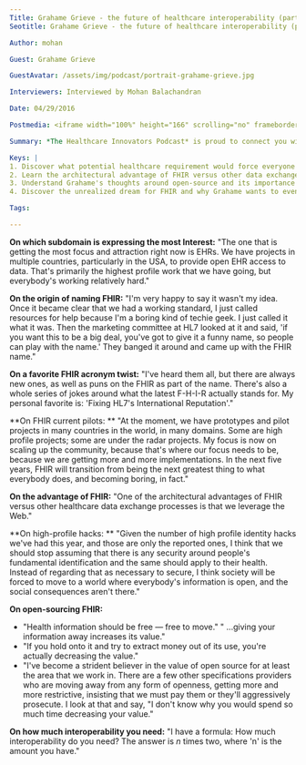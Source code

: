 ```yaml
---
Title: Grahame Grieve - the future of healthcare interoperability (part 1)
Seotitle: Grahame Grieve - the future of healthcare interoperability (part 1)

Author: mohan

Guest: Grahame Grieve

GuestAvatar: /assets/img/podcast/portrait-grahame-grieve.jpg

Interviewers: Interviewed by Mohan Balachandran

Date: 04/29/2016

Postmedia: <iframe width="100%" height="166" scrolling="no" frameborder="no" src="https://w.soundcloud.com/player/?url=https%3A//api.soundcloud.com/tracks/262521749&amp;color=1055ff&amp;auto_play=false&amp;hide_related=false&amp;show_comments=true&amp;show_user=true&amp;show_reposts=false"></iframe>

Summary: *The Healthcare Innovators Podcast* is proud to connect you with Grahame Grieve, Product Director of FHIR for HL7. Grahame hails from Melbourne, Australia and has come to be industry known as the "Father of FHIR." Before creating the Fast Healthcare Interoperability Resources, he spent years working with the HL7 standards that assist in transferring clinical and administrative data between software applications. Today, we'll learn a bit more about the background of FHIR and why healthcare subdomains are attracted to the FHIR standard. This is first in a three-part interview series around the FHIR standard and one that will leave you laughing as Grieve shares his favorite answer to what FHIR stands for. After the interview, [read more about the FHIR standard](https://fhir.catalyze.io/) here.

Keys: |
1. Discover what potential healthcare requirement would force everyone to re-engineer their interfaces
2. Learn the architectural advantage of FHIR versus other data exchange standards
3. Understand Grahame's thoughts around open-source and its importance
4. Discover the unrealized dream for FHIR and why Grahame wants to eventually come back to it

Tags:

---
```

**On which subdomain is expressing the most Interest:** "The one that is getting the most focus and attraction right now is EHRs. We have projects in multiple countries, particularly in the USA, to provide open EHR access to data. That's primarily the highest profile work that we have going, but everybody's working relatively hard."

**On the origin of naming FHIR:** "I'm very happy to say it wasn't my idea. Once it became clear that we had a working standard, I just called resources for help because I'm a boring kind of techie geek. I just called it what it was. Then the marketing committee at HL7 looked at it and said, 'if you want this to be a big deal, you've got to give it a funny name, so people can play with the name.' They banged it around and came up with the FHIR name."

**On a favorite FHIR acronym twist:** "I've heard them all, but there are always new ones, as well as puns on the FHIR as part of the name. There's also a whole series of jokes around what the latest F-H-I-R actually stands for. My personal favorite is: 'Fixing HL7's International Reputation'."

**On FHIR current pilots: ** "At the moment, we have prototypes and pilot projects in many countries in the world, in many domains. Some are high profile projects; some are under the radar projects. My focus is now on scaling up the community, because that's where our focus needs to be, because we are getting more and more implementations. In the next five years, FHIR will transition from being the next greatest thing to what everybody does, and becoming boring, in fact."

**On the advantage of FHIR:** "One of the architectural advantages of FHIR versus other healthcare data exchange processes is that we leverage the Web."

**On high-profile hacks: ** "Given the number of high profile identity hacks we've had this year, and those are only the reported ones, I think that we should stop assuming that there is any security around people's fundamental identification and the same should apply to their health. Instead of regarding that as necessary to secure, I think society will be forced to move to a world where everybody's information is open, and the social consequences aren't there."

**On open-sourcing FHIR:**

* "Health information should be free — free to move." " ...giving your information away increases its value."
* "If you hold onto it and try to extract money out of its use, you're actually decreasing the value."
* "I've become a strident believer in the value of open source for at least the area that we work in. There are a few other specifications providers who are moving away from any form of openness, getting more and more restrictive, insisting that we must pay them or they'll aggressively prosecute. I look at that and say, "I don't know why you would spend so much time decreasing your value."

**On how much interoperability you need:** "I have a formula: How much interoperability do you need?  The answer is *n* times two, where 'n' is the amount you have."
